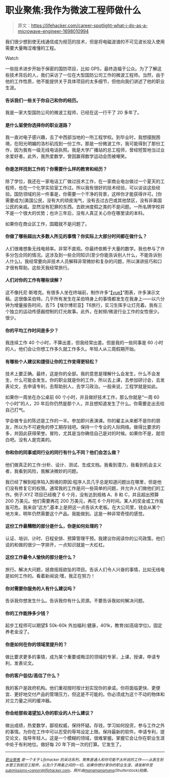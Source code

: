 # 职业聚焦:我作为微波工程师做什么

> 原文：<https://lifehacker.com/career-spotlight-what-i-do-as-a-microwave-engineer-1698010994>

我们很少想到使无线通信成为规范的技术，但是将电磁波谱的不可见波长投入使用需要大量晦涩难懂的工程。

Watch

一些技术进步开始于保密的国防项目，比如 GPS，最终造福于公众。为了了解这些技术背后的人，我们采访了一位在大型国防公司工作的微波工程师。当然，由于他的工作性质，他不能提供关于具体项目的太多细节，但他向我们讲述了他的职业生涯。

#### 告诉我们一些关于你自己和你的经历。

我是一家大型国防公司的微波工程师，已经在这一行干了 20 多年了。

#### 是什么驱使你选择你的职业道路？

我一直对电子感兴趣，去了中西部当地的一所工程学校。到毕业时，我想摆脱困境，在阳光明媚的洛杉矶找到一份工作。那是一份微波工作，我可能得到了那份工作，因为我有一级无线电话执照。我是大学广播站的总工程师，曾经短暂地当过业余爱好者。此外，我热爱数学，曾因赢得数学运动会而被嘲笑。

#### 你是怎样找到工作的？你需要什么样的教育和经历？

除了学位，我还在一家电话工厂做过技术工作，在一家商业电台做过一个夏天的工程师，也在一个化学实验室工作过。所以我有很好的技术经验，可以谈谈这些经验。国防领域的另一件事是，你需要一个干净的背景，这样你才能获得许可。[你需要成为]美国公民，没有大的顽皮淘气，没有去过古巴或其他禁区，没有非美国公民的亲戚。显然没有犯罪的东西。去欧洲度假之类的不是问题。一所名牌学校并不是一个很大的优势；也许三年后，没有人真正关心你在哪里读的本科。

如果你在商业区工作，国籍就不是问题了。

#### 你做了哪些超出大多数人所见的事情？你实际上大部分时间都在做什么？

人们很难想象无线电频率。非常不直观。你最终依赖于大量的数学。我也参与了许多分包合同的情况。这涉及到一些合同知识(至少你能告诉别人什么，不能告诉别人什么)。我经常要向非技术人员解释非常微妙和复杂的问题，所以演讲技巧和口才很有帮助。这些天我经常旅行。

#### 人们对你的工作有哪些误解？

这不像托尼·斯塔克。有很多人坐在终端前，制作许多“[【vue】](http://vue.tufts.edu/)”图表，许多演示文稿。这很像呆伯特。几乎所有发生在呆伯特身上的事情都发生在我身上——以六分钟为增量报告时间，去T5【埃尔博尼亚】T6旅行，实习生挥手让灯亮着。我有三个独立的运动传感器控制的灯光故事。此外，在射频/微波行业工作的女性很少。很少。

#### 你的平均工作时间是多少？

我连续工作 40 个小时，不算出差，但我经常出差。但是我的一些同事是 60 小时的人。他们会让你想工作多久就工作多久。年轻人从三周假期开始。

#### 有哪些个人建议和捷径让你的工作变得更轻松？

技术上要正确。最终，这是你的全部。我的意思是理解什么会发生，什么不会发生，什么可能会发生。你的职业就是你的工作，所以去上课，去参加研讨会，去发表论文，去申请专利，去帮助别人，去学习政治。一般来说，工程学就是如此。

如果你一周坐在办公桌前 60 个小时，并且做好技术工作，那么你就是“一周 60 个小时”的人，20 年后你仍然是那个人，并且想知道发生了什么。你需要走出去给自己打气。

学会做专业的陈述是工作的一半。参加即兴表演课。你的雇主从来都不是你的朋友，所以为不可避免的停工期存钱吧。保持一个专业的人际网络。做得比要求的多，并因此获得荣誉。冒险，尤其是当你确信自己是对的时候。如果你不是，就坦白吧。没有人是完美的。

#### 你和你的同事或同行业的同行有什么不同？他们会怎么做？

他们做真正的工作:分析、设计、测试、生成文档。我看到潜力，我看到机会主义者，我看到风险，我解决微妙的问题。

我已经了解到程序陷入困境的原因:程序人员几乎总是知道问题出在哪里，但是他们没有修复它的权限。通常我的工作是问一些简单的问题，并允许人们做他们的工作。例子:XYZ 项目已经晚了 6 个月，没有达到规格 A、B 和 C，并且超出预算 200 万美元。他们需要再花 200 万美元，再花 6 个月时间。某人的奖金或工作岌岌可危。我来自“远方”,基本上是把这一点告诉大老板。在大公司里，钱会从某个地方来，明年仍然需要这个产品。我能做到。这是一种非常奇怪的感觉。

#### 这份工作最糟糕的部分是什么，你是如何处理的？

认证、培训、计时、日程安排、预算管理干预。我建议你阅读你的公司政策。他们说的和做的很少一字排开，一点知识就是一大杠杠。

#### 这份工作最令人愉快的部分是什么？

旅行。解决大问题，拯救摇摇欲坠的项目。告诉人们令人兴奋的事情，比如无线电是如何工作的。看着新闻说:嘿，我正在努力！

#### 你对需要你服务的人有什么建议吗？

告诉我你想发生什么。告诉我你有什么资源。不要告诉我如何解决问题。

#### 你的工作能挣多少钱？

起步工程师可以期望$ 50k-60k 外加福利:健康，401k，教育(如高级学位)。固定养老金没了。

#### 你是如何在你的领域里提升的？

做比要求更多的事情，成为某个重要或晦涩的领域的专家，上课，授课，申请专利，发表论文。

#### 你的客户低估/高估了什么？

我的客户是政府机构。他们重视按时按计划实现你的承诺。你将面临更快、更便宜、更好地交付产品的管理压力，但这是不可能的。你必须成为这个不动的物体和对立力量之间的缓冲器。

#### 你会给那些渴望加入你的职业的人什么建议？

做出成绩，热爱数学，鄙视权威，保持怀疑。存钱，学习如何投资，参与工作之外的事情。为你在工作中可以忍受的辱骂设定上限。保持最新的软件。申请专利，提交论文，指导年轻人。这是一个模糊的领域，很难掌握。掌握它会让你在职业生涯中处于有利地位。做好每 20 年下岗一次的打算。它发生了。

* * *

[*<small>职业聚焦</small>*](http://lifehacker.com/tag/career-spotlight) *<small>是一个关于 Lifehacker 的采访系列，聚焦普通人和你可能不太听说的工作——从医生到水管工到航空工程师，以及介于两者之间的一切。如果你想分享你的职业生涯，请发邮件至</small>*[*<small>submissions+career@lifehacker.com</small>*](mailto:submissions+career@lifehacker.com)*<small>。照片由</small>*[*<small>manamanamana</small>*](http://www.shutterstock.com/pic-128606972/stock-photo-radiotelescopes-at-the-very-large-array-the-national-radio-observatory-in-new-mexico.html?src=TdzT7KBZJTHpnrE7UsxFgw-1-0)*<small>(Shutterstock)拍摄。</small>*